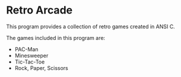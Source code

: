 # Retro Arcade

This program provides a collection of retro games created in ANSI C.

The games included in this program are:
<ul>
<li>PAC-Man
<li>Minesweeper
<li>Tic-Tac-Toe
<li>Rock, Paper, Scissors
</ul>
